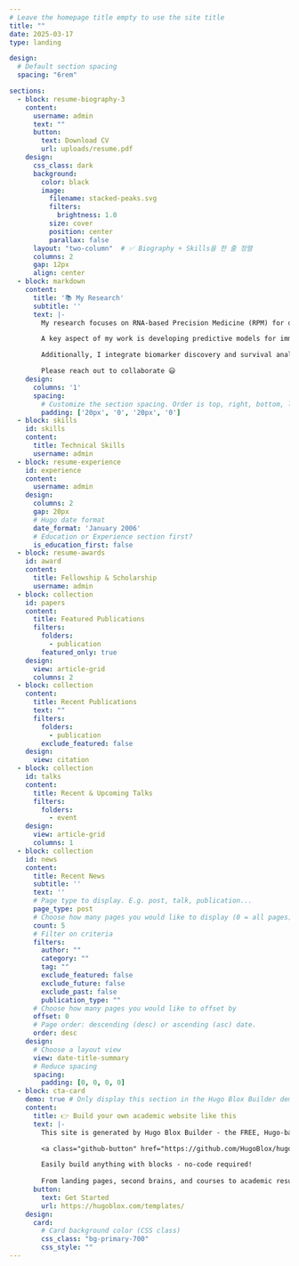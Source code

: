 ```yaml
---
# Leave the homepage title empty to use the site title
title: ""
date: 2025-03-17
type: landing

design:
  # Default section spacing
  spacing: "6rem"

sections:
  - block: resume-biography-3
    content:
      username: admin
      text: ""
      button:
        text: Download CV
        url: uploads/resume.pdf
    design:
      css_class: dark
      background:
        color: black
        image:
          filename: stacked-peaks.svg
          filters:
            brightness: 1.0
          size: cover
          position: center
          parallax: false
      layout: "two-column"  # ✅ Biography + Skills을 한 줄 정렬
      columns: 2
      gap: 12px
      align: center
  - block: markdown
    content:
      title: '📚 My Research'
      subtitle: ''
      text: |-
        My research focuses on RNA-based Precision Medicine (RPM) for disease diagnosis and prognosis prediction. I evaluate the impact of RNA-seq data preprocessing on machine learning model performance, identifying optimal normalization and scaling methods to enhance diagnostic accuracy.

        A key aspect of my work is developing predictive models for immune checkpoint inhibitor (ICI) response, leveraging immune infiltration profiles to estimate therapeutic outcomes. I also explore immune phenotyping to better understand disease progression and treatment response.

        Additionally, I integrate biomarker discovery and survival analysis, using transcriptomic signatures to improve prognostic modeling. Moving forward, I aim to apply single-cell RNA sequencing to validate findings and enhance translational relevance. My ultimate goal is to advance precision medicine approaches for personalized disease management.

        Please reach out to collaborate 😃
    design:
      columns: '1'
      spacing:
        # Customize the section spacing. Order is top, right, bottom, left.
        padding: ['20px', '0', '20px', '0']
  - block: skills
    id: skills
    content:
      title: Technical Skills 
      username: admin
  - block: resume-experience
    id: experience
    content:
      username: admin
    design:
      columns: 2
      gap: 20px
      # Hugo date format
      date_format: 'January 2006'
      # Education or Experience section first?
      is_education_first: false
  - block: resume-awards
    id: award
    content:
      title: Fellowship & Scholarship
      username: admin
  - block: collection
    id: papers
    content:
      title: Featured Publications
      filters:
        folders:
          - publication
        featured_only: true
    design:
      view: article-grid
      columns: 2
  - block: collection
    content:
      title: Recent Publications
      text: ""
      filters:
        folders:
          - publication
        exclude_featured: false
    design:
      view: citation
  - block: collection
    id: talks
    content:
      title: Recent & Upcoming Talks
      filters:
        folders:
          - event
    design:
      view: article-grid
      columns: 1
  - block: collection
    id: news
    content:
      title: Recent News
      subtitle: ''
      text: ''
      # Page type to display. E.g. post, talk, publication...
      page_type: post
      # Choose how many pages you would like to display (0 = all pages)
      count: 5
      # Filter on criteria
      filters:
        author: ""
        category: ""
        tag: ""
        exclude_featured: false
        exclude_future: false
        exclude_past: false
        publication_type: ""
      # Choose how many pages you would like to offset by
      offset: 0
      # Page order: descending (desc) or ascending (asc) date.
      order: desc
    design:
      # Choose a layout view
      view: date-title-summary
      # Reduce spacing
      spacing:
        padding: [0, 0, 0, 0]
  - block: cta-card
    demo: true # Only display this section in the Hugo Blox Builder demo site
    content:
      title: 👉 Build your own academic website like this
      text: |-
        This site is generated by Hugo Blox Builder - the FREE, Hugo-based open source website builder trusted by 250,000+ academics like you.

        <a class="github-button" href="https://github.com/HugoBlox/hugo-blox-builder" data-color-scheme="no-preference: light; light: light; dark: dark;" data-icon="octicon-star" data-size="large" data-show-count="true" aria-label="Star HugoBlox/hugo-blox-builder on GitHub">Star</a>

        Easily build anything with blocks - no-code required!
        
        From landing pages, second brains, and courses to academic resumés, conferences, and tech blogs.
      button:
        text: Get Started
        url: https://hugoblox.com/templates/
    design:
      card:
        # Card background color (CSS class)
        css_class: "bg-primary-700"
        css_style: ""
---
```

